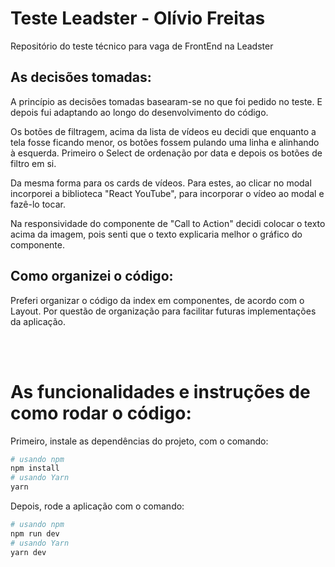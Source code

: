 # Teste Leadster - Olívio Freitas
Repositório do teste técnico para vaga de FrontEnd na Leadster

## As decisões tomadas:
A princípio as decisões tomadas basearam-se no que foi pedido no teste. E depois fui adaptando ao longo do desenvolvimento do código.

Os botões de filtragem, acima da lista de vídeos eu decidi que enquanto a tela fosse ficando menor, os botões fossem pulando uma linha e alinhando à esquerda. Primeiro o Select de ordenação por data e depois os botões de filtro em si.

Da mesma forma para os cards de vídeos. Para estes, ao clicar no modal incorporei a biblioteca "React YouTube", para incorporar o vídeo ao modal e fazê-lo tocar.

Na responsividade do componente de "Call to Action" decidi colocar o texto acima da imagem, pois senti que o texto explicaria melhor o gráfico do componente.

## Como organizei o código:
Preferi organizar o código da index em componentes, de acordo com o Layout. Por questão de organização para facilitar futuras implementações da aplicação.

<br>
<br>

# As funcionalidades e instruções de como rodar o código:
Primeiro, instale as dependências do projeto, com o comando:
```bash
# usando npm
npm install
# usando Yarn
yarn
```

Depois, rode a aplicação com o comando:
```bash
# usando npm
npm run dev
# usando Yarn
yarn dev
```